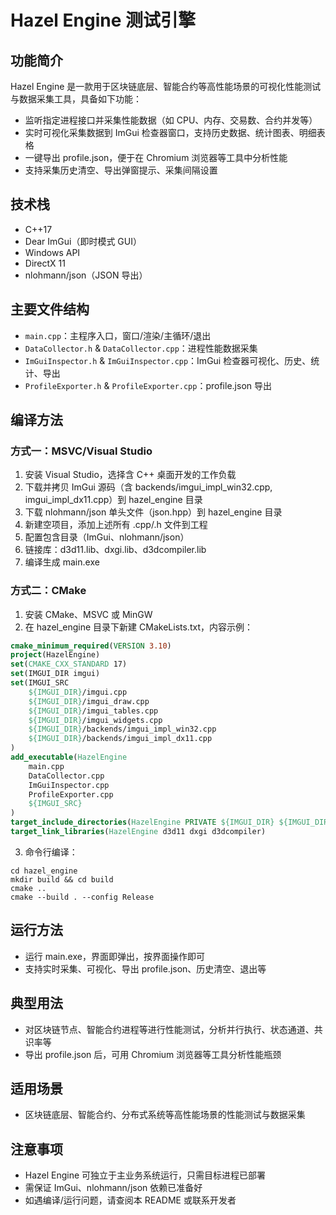 # Hazel Engine 测试引擎

## 功能简介

Hazel Engine 是一款用于区块链底层、智能合约等高性能场景的可视化性能测试与数据采集工具，具备如下功能：

- 监听指定进程接口并采集性能数据（如 CPU、内存、交易数、合约并发等）
- 实时可视化采集数据到 ImGui 检查器窗口，支持历史数据、统计图表、明细表格
- 一键导出 profile.json，便于在 Chromium 浏览器等工具中分析性能
- 支持采集历史清空、导出弹窗提示、采集间隔设置

## 技术栈

- C++17
- Dear ImGui（即时模式 GUI）
- Windows API
- DirectX 11
- nlohmann/json（JSON 导出）

## 主要文件结构

- `main.cpp`：主程序入口，窗口/渲染/主循环/退出
- `DataCollector.h` & `DataCollector.cpp`：进程性能数据采集
- `ImGuiInspector.h` & `ImGuiInspector.cpp`：ImGui 检查器可视化、历史、统计、导出
- `ProfileExporter.h` & `ProfileExporter.cpp`：profile.json 导出

## 编译方法

### 方式一：MSVC/Visual Studio

1. 安装 Visual Studio，选择含 C++ 桌面开发的工作负载
2. 下载并拷贝 ImGui 源码（含 backends/imgui_impl_win32.cpp, imgui_impl_dx11.cpp）到 hazel_engine 目录
3. 下载 nlohmann/json 单头文件（json.hpp）到 hazel_engine 目录
4. 新建空项目，添加上述所有 .cpp/.h 文件到工程
5. 配置包含目录（ImGui、nlohmann/json）
6. 链接库：d3d11.lib、dxgi.lib、d3dcompiler.lib
7. 编译生成 main.exe

### 方式二：CMake

1. 安装 CMake、MSVC 或 MinGW
2. 在 hazel_engine 目录下新建 CMakeLists.txt，内容示例：

```cmake
cmake_minimum_required(VERSION 3.10)
project(HazelEngine)
set(CMAKE_CXX_STANDARD 17)
set(IMGUI_DIR imgui)
set(IMGUI_SRC
    ${IMGUI_DIR}/imgui.cpp
    ${IMGUI_DIR}/imgui_draw.cpp
    ${IMGUI_DIR}/imgui_tables.cpp
    ${IMGUI_DIR}/imgui_widgets.cpp
    ${IMGUI_DIR}/backends/imgui_impl_win32.cpp
    ${IMGUI_DIR}/backends/imgui_impl_dx11.cpp
)
add_executable(HazelEngine
    main.cpp
    DataCollector.cpp
    ImGuiInspector.cpp
    ProfileExporter.cpp
    ${IMGUI_SRC}
)
target_include_directories(HazelEngine PRIVATE ${IMGUI_DIR} ${IMGUI_DIR}/backends .)
target_link_libraries(HazelEngine d3d11 dxgi d3dcompiler)
```

3. 命令行编译：

```
cd hazel_engine
mkdir build && cd build
cmake ..
cmake --build . --config Release
```

## 运行方法

- 运行 main.exe，界面即弹出，按界面操作即可
- 支持实时采集、可视化、导出 profile.json、历史清空、退出等

## 典型用法

- 对区块链节点、智能合约进程等进行性能测试，分析并行执行、状态通道、共识率等
- 导出 profile.json 后，可用 Chromium 浏览器等工具分析性能瓶颈

## 适用场景

- 区块链底层、智能合约、分布式系统等高性能场景的性能测试与数据采集

## 注意事项

- Hazel Engine 可独立于主业务系统运行，只需目标进程已部署
- 需保证 ImGui、nlohmann/json 依赖已准备好
- 如遇编译/运行问题，请查阅本 README 或联系开发者
